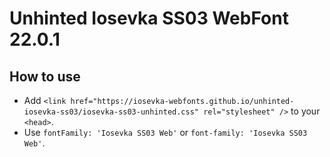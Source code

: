 # Unhinted Iosevka SS03 WebFont 22.0.1

## How to use

- Add `<link href="https://iosevka-webfonts.github.io/unhinted-iosevka-ss03/iosevka-ss03-unhinted.css" rel="stylesheet" />` to your `<head>`.
- Use `fontFamily: 'Iosevka SS03 Web'` or `font-family: 'Iosevka SS03 Web'`.

